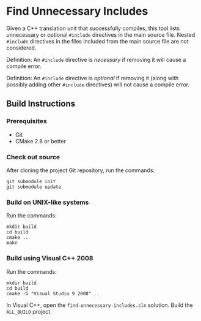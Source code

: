 # Find Unnecessary Includes

Given a C++ translation unit that successfully compiles, this tool lists
unnecessary or optional `#include` directives in the main source file.  Nested
`#include` directives in the files included from the main source file are not
considered.

Definition: An `#include` directive is *necessary* if removing it will cause a
compile error.

Definition: An `#include` directive is *optional* if removing it (along with
possibly adding other `#include` directives) will not cause a compile error.


## Build Instructions


### Prerequisites

* Git
* CMake 2.8 or better


### Check out source

After cloning the project Git repository, run the commands:

    git submodule init
    git submodule update


### Build on UNIX-like systems

Run the commands:

    mkdir build
    cd build
    cmake ..
    make


### Build using Visual C++ 2008

Run the commands:

    mkdir build
    cd build
    cmake -G "Visual Studio 9 2008" ..

In Visual C++, open the `find-unnecessary-includes.sln` solution.  Build the
`ALL_BUILD` project.
